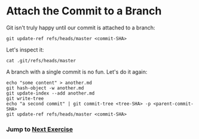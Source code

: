 # Attach the Commit to a Branch

Git isn't truly happy until our commit is attached to a branch:

```
git update-ref refs/heads/master <commit-SHA>
```

Let's inspect it:

```
cat .git/refs/heads/master
```

A branch with a single commit is no fun. Let's do it again:

```
echo "some content" > another.md
git hash-object -w another.md
git update-index --add another.md
git write-tree
echo "a second commit" | git commit-tree <tree-SHA> -p <parent-commit-SHA>
git update-ref refs/heads/master <commit-SHA>
```

### Jump to [Next Exercise](6-make-pack.md)
